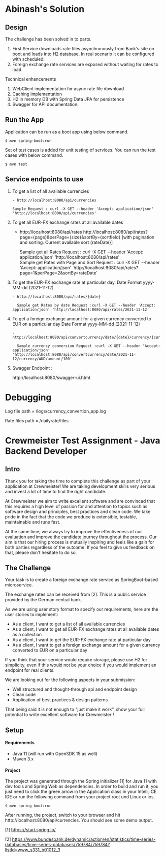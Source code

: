 # Abinash's Solution

## Design
The challenge has been solved in to parts.
  1. First Service downloads rate files asynchronously from Bank's site on boot and loads into H2 database. In real scenario it can be configured with scheduled.
  2. Foreign exchange rate services are exposed without waiting for rates to load.

Technical enhancements
  1. WebClient implementation for async rate file download
  2. Caching implementation
  3. H2 in memory DB with Spring Data JPA for persistence
  4. Swagger for API documentation
  
## Run the App
 
Application can be run as a boot app using below command.

````shell script
$ mvn spring-boot:run
````
Set of test cases is added for unit testing of services.
You can run the test cases with below command.

````shell script
$ mvn test
````

## Service endpoints to use
 		

1)	To get a list of all available currencies
		
		- http://localhost:8080/api/currencies  
		
		Sample Request : curl -X GET --header 'Accept: application/json' 'http://localhost:8080/api/currencies'	  
		 
	
2)   To get all EUR-FX exchange rates at all available dates
		
		- http://localhost:8080/api/rates
		  http://localhost:8080/api/rates?page={page}&perPage={size}&sortBy={sortfield}  [with pagination and sorting. Current available sort {rateDate}]
		
		  Sample get all Rates Request : curl -X GET --header 'Accept: application/json' 'http://localhost:8080/api/rates'	
		  Sample get Rates with Page and Sort Request : curl -X GET --header 'Accept: application/json' 'http://localhost:8080/api/rates?page=1&perPage=2&sortBy=rateDate'
		
3)	To get the EUR-FX exchange rate at particular day. 
	Date Format yyyy-MM-dd (2021-11-12)
		
		- http://localhost:8080/api/rates/{date}  
		
		  Sample get Rates by date Request :curl -X GET --header 'Accept: application/json' 'http://localhost:8080/api/rates/2021-11-12'
		
		
	
4)	To get a foreign exchange amount for a given currency converted to EUR on a particular day
	Date Format yyyy-MM-dd (2021-11-12)
		
		- http://localhost:8080/api/convertcurrency/date/{date}/currency/{currencycode}/amount/{amount}
		
		  Sample currency conversion Request :curl -X GET --header 'Accept: application/json' 'http://localhost:8080/api/convertcurrency/date/2021-11-12/currency/AUD/amount/100'
		
	
5)	Swagger Endpoint :
		 
	 http://localhost:8080/swagger-ui.html
 

 
 

# Debugging

 
 Log file path = /logs/currency_convertion_app.log
 
 Rate files path = /dailyrate/files
 
 
 
 
 
# Crewmeister Test Assignment - Java Backend Developer

## Intro
Thank you for taking the time to complete this challenge as part of your application at Crewmeister!
We are taking development skills very serious and invest a lot of time to find the right candidate. 

At Crewmeister we aim to write excellent software and are convinced that this requires a high level of passion for and 
attention to topics such as software design and principles, best practices and clean code. We take pride in the fact
that the code we produce is extensible, testable, maintainable and runs fast.  

At the same time, we always try to improve the effectiveness of our evaluation and improve the candidate journey
throughout the process. Our aim is that our hiring process is mutually inspiring and feels like a gain for
both parties regardless of the outcome. If you feel to give us feedback on that, please don't hesitate to do so. 

## The Challenge

Your task is to create a foreign exchange rate service as SpringBoot-based microservice. 

The exchange rates can be received from [2]. This is a public service provided by the German central bank.

As we are using user story format to specify our requirements, here are the user stories to implement:

- As a client, I want to get a list of all available currencies
- As a client, I want to get all EUR-FX exchange rates at all available dates as a collection
- As a client, I want to get the EUR-FX exchange rate at particular day
- As a client, I want to get a foreign exchange amount for a given currency converted to EUR on a particular day

If you think that your service would require storage, please use H2 for simplicity, even if this would not be your choice if 
you would implement an endpoint for real clients. 

We are looking out for the following aspects in your submission:
- Well structured and thought-through api and endpoint design 
- Clean code
- Application of best practices & design patterns


That being said it is not enough to "just make it work", show your full potential to write excellent software
 for Crewmeister ! 
 
## Setup
#### Requirements
- Java 11 (will run with OpenSDK 15 as well)
- Maven 3.x

#### Project
The project was generated through the Spring initializer [1] for Java
 11 with dev tools and Spring Web as dependencies. In order to build and 
 run it, you just need to click the green arrow in the Application class in your Intellij 
 CE IDE or run the following command from your project root und Linux or ios. 

````shell script
$ mvn spring-boot:run
````

After running, the project, switch to your browser and hit http://localhost:8080/api/currencies. You should see some 
demo output. 


[1] https://start.spring.io/

[2] https://www.bundesbank.de/dynamic/action/en/statistics/time-series-databases/time-series-databases/759784/759784?listId=www_s331_b01012_3
